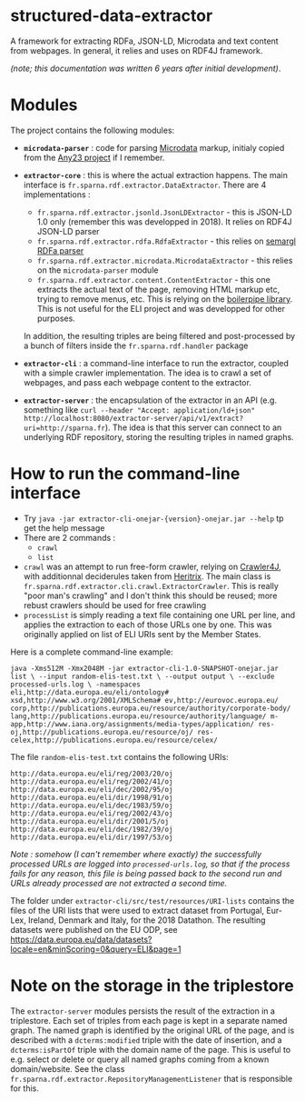 # structured-data-extractor

A framework for extracting RDFa, JSON-LD, Microdata and text content from webpages. In general, it relies and uses on RDF4J framework.


_(note; this documentation was written 6 years after initial development)_.

# Modules

The project contains the following modules:

- **`microdata-parser`** : code for parsing [Microdata](https://developer.mozilla.org/fr/docs/Web/HTML/Microdata) markup, initialy copied from the [Any23 project](https://any23.apache.org/) if I remember.
- **`extractor-core`** : this is where the actual extraction happens. The main interface is `fr.sparna.rdf.extractor.DataExtractor`. There are 4 implementations :
  - `fr.sparna.rdf.extractor.jsonld.JsonLDExtractor` - this is JSON-LD 1.0 only (remember this was developped in 2018). It relies on RDF4J JSON-LD parser
  - `fr.sparna.rdf.extractor.rdfa.RdfaExtractor` - this relies on [semargl RDFa parser](https://github.com/semarglproject/semargl)
  - `fr.sparna.rdf.extractor.microdata.MicrodataExtractor` - this relies on the `microdata-parser` module
  - `fr.sparna.rdf.extractor.content.ContentExtractor` - this one extracts the actual text of the page, removing HTML markup etc, trying to remove menus, etc. This is relying on the [boilerpipe library](https://boilerpipe-web.appspot.com/). This is not useful for the ELI project and was developped for other purposes.

  In addition, the resulting triples are being filtered and post-processed by a bunch of filters inside the `fr.sparna.rdf.handler` package
- **`extractor-cli`** : a command-line interface to run the extractor, coupled with a simple crawler implementation. The idea is to crawl a set of webpages, and pass each webpage content to the extractor.
- **`extractor-server`** : the encapsulation of the extractor in an API (e.g. something like `curl --header "Accept: application/ld+json" http://localhost:8080/extractor-server/api/v1/extract?uri=http://sparna.fr`). The idea is that this server can connect to an underlying RDF repository, storing the resulting triples in named graphs.

# How to run the command-line interface

- Try `java -jar extractor-cli-onejar-{version}-onejar.jar --help` tp get the help message
- There are 2 commands :
	- `crawl`
	- `list`
- `crawl` was an attempt to run free-form crawler, relying on [Crawler4J](https://github.com/yasserg/crawler4j), with additionnal deciderules taken from [Heritrix](http://crawler.archive.org/index.html). The main class is `fr.sparna.rdf.extractor.cli.crawl.ExtractorCrawler`. This is really "poor man's crawling" and I don't think this should be reused; more rebust crawlers should be used for free crawling
- `processList` is simply reading a text file containing one URL per line, and applies the extraction to each of those URLs one by one. This was originally applied on list of ELI URIs sent by the Member States.

Here is a complete command-line example:

`java -Xms512M -Xmx2048M -jar extractor-cli-1.0-SNAPSHOT-onejar.jar list \
--input random-elis-test.txt \
--output output \
--exclude processed-urls.log \
-namespaces eli,http://data.europa.eu/eli/ontology# xsd,http://www.w3.org/2001/XMLSchema# ev,http://eurovoc.europa.eu/ corp,http://publications.europa.eu/resource/authority/corporate-body/ lang,http://publications.europa.eu/resource/authority/language/ m-app,http://www.iana.org/assignments/media-types/application/ res-oj,http://publications.europa.eu/resource/oj/ res-celex,http://publications.europa.eu/resource/celex/`

The file `random-elis-test.txt` contains the following URIs:

```
http://data.europa.eu/eli/reg/2003/20/oj
http://data.europa.eu/eli/reg/2002/41/oj
http://data.europa.eu/eli/dec/2002/95/oj
http://data.europa.eu/eli/dir/1998/91/oj
http://data.europa.eu/eli/dec/1983/59/oj
http://data.europa.eu/eli/reg/2002/43/oj
http://data.europa.eu/eli/dir/2001/5/oj
http://data.europa.eu/eli/dec/1982/39/oj
http://data.europa.eu/eli/dir/1997/53/oj
```

_Note : somehow (I can't remember where exactly) the successfully processed URLs are logged into `processed-urls.log`, so that if the process fails for any reason, this file is being passed back to the second run and URLs already processed are not extracted a second time._

The folder under `extractor-cli/src/test/resources/URI-lists` contains the files of the URI lists that were used to extract dataset from Portugal, Eur-Lex, Ireland, Denmark and Italy, for the 2018 Datathon. The resulting datasets were published on the EU ODP, see https://data.europa.eu/data/datasets?locale=en&minScoring=0&query=ELI&page=1

# Note on the storage in the triplestore

The `extractor-server` modules persists the result of the extraction in a triplestore. Each set of triples from each page is kept in a separate named graph. The named graph is identified by the original URL of the page, and is described with a `dcterms:modified` triple with the date of insertion, and a `dcterms:isPartOf` triple with the domain name of the page. This is useful to e.g. select or delete or query all named graphs coming from a known domain/website. See the class `fr.sparna.rdf.extractor.RepositoryManagementListener` that is responsible for this.